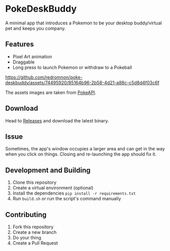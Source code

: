 # PokeDeskBuddy
A minimal app that introduces a Pokemon to be your desktop buddy/virtual pet and keeps you company. 

## Features
- Pixel Art animation
- Draggable
- Long press to launch Pokemon or withdraw to a Pokeball

https://github.com/redromnon/poke-deskbuddy/assets/74495920/85164b96-2b58-4d21-a88c-c5d8d4f03c6f

The assets images are taken from [PokeAPI](https://pokeapi.co/).

## Download
Head to [Releases](https://github.com/redromnon/poke-deskbuddy/releases) and download the latest binary.

## Issue
Sometimes, the app's window occupies a larger area and can get in the way when you click on things. Closing and re-launching the app should fix it.

## Development and Building
1. Clone this repository
2. Create a virtual environment (optional)
3. Install the dependencies `pip install -r requirements.txt`
4. Run `build.sh` or run the script's command manually

## Contributing
1. Fork this repository
2. Create a new branch
3. Do your thing
4. Create a Pull Request
